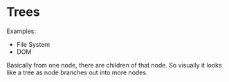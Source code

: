 # Trees

Examples:
- File System
- DOM

Basically from one node, there are children of that node. So visually it looks like a tree as node branches out into more nodes.
